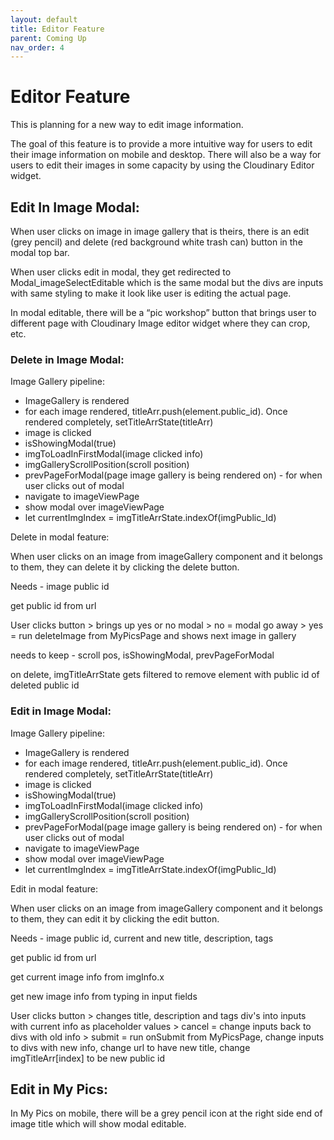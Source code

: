 ```yaml
---
layout: default
title: Editor Feature
parent: Coming Up
nav_order: 4
---
```


# Editor Feature

This is planning for a new way to edit image information.

The goal of this feature is to provide a more intuitive way for users to edit their image information on mobile and desktop. There will also be a way for users to edit their images in some capacity by using the Cloudinary Editor widget.

## Edit In Image Modal:

When user clicks on image in image gallery that is theirs, there is an edit (grey pencil) and delete (red background white trash can) button in the modal top bar.

When user clicks edit in modal, they get redirected to Modal_imageSelectEditable which is the same modal but the divs are inputs with same styling to make it look like user is editing the actual page.

In modal editable, there will be a “pic workshop” button that brings user to different page with Cloudinary Image editor widget where they can crop, etc.

### Delete in Image Modal:

Image Gallery pipeline:

- ImageGallery is rendered
- for each image rendered, titleArr.push(element.public_id). Once rendered completely, setTitleArrState(titleArr)
- image is clicked
- isShowingModal(true)
- imgToLoadInFirstModal(image clicked info)
- imgGalleryScrollPosition(scroll position)
- prevPageForModal(page image gallery is being rendered on) - for when user clicks out of modal
- navigate to imageViewPage
- show modal over imageViewPage
- let currentImgIndex = imgTitleArrState.indexOf(imgPublic_Id)

Delete in modal feature:

When user clicks on an image from imageGallery component and it belongs to them, they can delete it by clicking the delete button.

Needs - image public id

get public id from url

User clicks button > brings up yes or no modal > no = modal go away > yes = run deleteImage from MyPicsPage and shows next image in gallery

needs to keep - scroll pos, isShowingModal, prevPageForModal

on delete, imgTitleArrState gets filtered to remove element with public id of deleted public id

### Edit in Image Modal:

Image Gallery pipeline:

- ImageGallery is rendered
- for each image rendered, titleArr.push(element.public_id). Once rendered completely, setTitleArrState(titleArr)
- image is clicked
- isShowingModal(true)
- imgToLoadInFirstModal(image clicked info)
- imgGalleryScrollPosition(scroll position)
- prevPageForModal(page image gallery is being rendered on) - for when user clicks out of modal
- navigate to imageViewPage
- show modal over imageViewPage
- let currentImgIndex = imgTitleArrState.indexOf(imgPublic_Id)

Edit in modal feature:

When user clicks on an image from imageGallery component and it belongs to them, they can edit it by clicking the edit button.

Needs - image public id, current and new title, description, tags

get public id from url

get current image info from imgInfo.x

get new image info from typing in input fields

User clicks button > changes title, description and tags div's into inputs with current info as placeholder values > cancel = change inputs back to divs with old info > submit = run onSubmit from MyPicsPage, change inputs to divs with new info, change url to have new title, change imgTitleArr[index] to be new public id

## Edit in My Pics:

In My Pics on mobile, there will be a grey pencil icon at the right side end of image title which will show modal editable.
